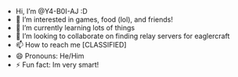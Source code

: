 - Hi, I’m @Y4-B0I-AJ :D
- 👀 I’m interested in games, food (lol), and friends!
- 🌱 I’m currently learning lots of things
- 💞️ I’m looking to collaborate on finding relay servers for eaglercraft
- 📫 How to reach me [CLASSIFIED]
- 😄 Pronouns: He/Him
- ⚡ Fun fact: Im very smart!

<!---
Y4-B0I-AJ/Y4-B0I-AJ is a ✨ special ✨ repository because its `README.md` (this file) appears on your GitHub profile.
You can click the Preview link to take a look at your changes.
--->
